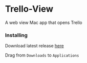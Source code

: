 # Trello-View

A web view Mac app that opens Trello

### Installing

Download latest release [here](https://github.com/skylarsch/Trello-View/releases)

Drag from `Downloads` to `Applications`
